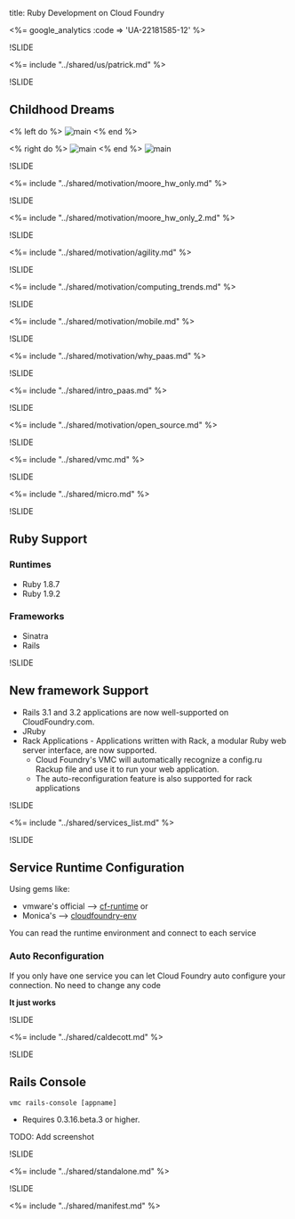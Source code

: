 title: Ruby Development on Cloud Foundry

<%= google_analytics :code => 'UA-22181585-12' %>

!SLIDE

<%= include "../shared/us/patrick.md" %>

!SLIDE

## Childhood Dreams

<% left do %>
![main](/img/dreams-irobot.png)
<% end %>

<% right do %>
![main](/img/asimov.png)
<% end %>
![main](/img/dreams-light.png)

!SLIDE

<%= include "../shared/motivation/moore_hw_only.md" %>

!SLIDE

<%= include "../shared/motivation/moore_hw_only_2.md" %>

!SLIDE

<%= include "../shared/motivation/agility.md" %>

!SLIDE

<%= include "../shared/motivation/computing_trends.md" %>

!SLIDE

<%= include "../shared/motivation/mobile.md" %>

!SLIDE

<%= include "../shared/motivation/why_paas.md" %>

!SLIDE

<%= include "../shared/intro_paas.md" %>

!SLIDE

<%= include "../shared/motivation/open_source.md" %>

!SLIDE

<%= include "../shared/vmc.md" %>

!SLIDE

<%= include "../shared/micro.md" %>

!SLIDE

## Ruby Support

### Runtimes
- Ruby 1.8.7
- Ruby 1.9.2

### Frameworks
- Sinatra
- Rails

!SLIDE

## New framework Support
- Rails 3.1 and 3.2 applications are now well-supported on CloudFoundry.com. 
- JRuby
- Rack Applications - Applications written with Rack, a modular Ruby web server interface, are now supported. 
  - Cloud Foundry's VMC will automatically recognize a config.ru Rackup file and use it to run your web application. 
  - The auto-reconfiguration feature is also supported for rack applications

!SLIDE

<%= include "../shared/services_list.md" %>

!SLIDE

## Service Runtime Configuration

Using gems like:

- vmware's official --> [cf-runtime](https://github.com/cloudfoundry/vcap-ruby) or
- Monica's --> [cloudfoundry-env](https://github.com/cloudfoundry-samples/cloudfoundry-env)

You can read the runtime environment and connect to each service

### Auto Reconfiguration
If you only have one service you can let Cloud Foundry auto configure your connection.
No need to change any code

**It just works**

!SLIDE

<%= include "../shared/caldecott.md" %>

!SLIDE

## Rails Console


    vmc rails-console [appname]

- Requires 0.3.16.beta.3 or higher.

TODO: Add screenshot

!SLIDE

<%= include "../shared/standalone.md" %>

!SLIDE

<%= include "../shared/manifest.md" %>






